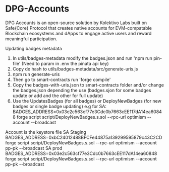 # DPG-Accounts
DPG Accounts is an open-source solution by Kolektivo Labs built on Safe{Core} Protocol that creates native accounts for EVM-compatable Blockchain ecosystems and dApps to engage active users and reward meaningful participation. 

Updating badges metadata
1. In utils/badges-metadata modify the badges.json and run 'npm run pin-file' (Need to param in .env the pinata api key)
2. Copy de hash to utils/badges-metadata/src/generate-uris.js
3. npm run generate-uris
4. Then go to smart-contracts run 'forge compile'
5. Copy the badges-with-uris.json to smart-contracts folder and/or change the badges.json depending the use (badges.sjon for some badges update or add and the other for full update)
6. Use the UpdatesBadges (for all badges) or DeployNewBadges (for new badges or single badge updating)
e.g for SA: BADGES_ADDRESS=0x03e2c563cf77e3Cdc0b7663cEE117dA14ea60848 forge script script/DeployNewBadges.s.sol --rpc-url optimism --account <ACCOUNT> --broadcast

Account is the keystore file
SA Staging
BADGES_ADDRESS=0xbC24012488BFCFe44875a139299595879c43C2CD forge script script/DeployNewBadges.s.sol --rpc-url optimism --account pp-pk --broadcast
SA prod
BADGES_ADDRESS=0x03e2c563cf77e3Cdc0b7663cEE117dA14ea60848 forge script script/DeployNewBadges.s.sol --rpc-url optimism --account pp-pk --broadcast